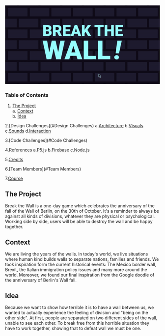 
<p align="center">
<img src="https://github.com/drawwithcode/2019-group-08-1/blob/master/images/cover.gif"
 </p>

### Table of Contents

1. [The Project](#the-project) <br>
  a. [Context](#Context) <br>
  b. [Idea](#idea) <br>

2.[Design Challenges](#Design Challenges)
  a.[Architecture](#Architecture)
  b.[Visuals](#Visuals)
  c.[Sounds](#Sounds)
  d.[Interaction](#Interaction)

3.[Code Challenges](#Code Challenges)

4.[References](#References)
  a.[P5.js](#P5.js)
  b.[Firebase](#Firebase)
  c.[Node.js](#Node.js)

5.[Credits](#Credits)

6.[Team Members](#Team Members)

7.[Course](#Course)


## The Project
Break the Wall is a one-day game which celebrates the anniversary of the fall of the Wall of Berlin, on the 30th of October. It's a reminder to always be against all kinds of divisions, whatever they are physical or psychological. Working side by side, users will be able to destroy the wall and be happy together.

## Context
We are living the years of the walls. In today's world, we live situations where human kind builds walls to separate nations,  families and friends. We took inspiration form the current historical events: The Mexico border wall, Brexit, the Italian immigration policy issues and many more around the world. Moreover, we found our final inspiration from the Google doodle of the anniversary of Berlin's Wall fall.

## Idea
Because we want to show how terrible it is to have a wall between us, we wanted to actually experience the feeling of division and "being on the other side". At first, people are separated on two different sides of the wall, unable to see each other. To break free from this horrible situation they have to work together, showing that to defeat wall we must be one.
